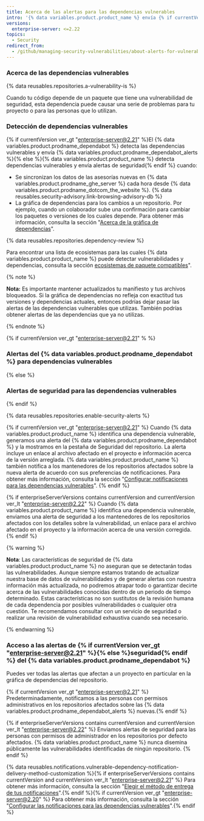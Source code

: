 ```yaml
---
title: Acerca de las alertas para las dependencias vulnerables
intro: '{% data variables.product.product_name %} envía {% if currentVersion ver_gt "enterprise-server@2.21" %}alertas de seguridad del {% data variables.product.prodname_dependabot_alerts %}{% else %}{% endif %} cuando detectamos vulnerabilidades que afectan tu repositorio.'
versions:
  enterprise-server: <=2.22
topics:
  - Security
redirect_from:
  - /github/managing-security-vulnerabilities/about-alerts-for-vulnerable-dependencies
---
```


<!--See /content/code-security/supply-chain-security/about-alerts-for-vulnerable-dependencies for the current version of this article -->

### Acerca de las dependencias vulnerables

{% data reusables.repositories.a-vulnerability-is %}

Cuando tu código depende de un paquete que tiene una vulnerabilidad de seguridad, esta dependencia puede causar una serie de problemas para tu proyecto o para las personas que lo utilizan.

### Detección de dependencias vulnerables

 {% if currentVersion ver_gt "enterprise-server@2.21" %}El {% data variables.product.prodname_dependabot %} detecta las dependencias vulnerables y envía {% data variables.product.prodname_dependabot_alerts %}{% else %}{% data variables.product.product_name %} detecta dependencias vulnerables y envía alertas de seguridad{% endif %} cuando:

- Se sincronizan los datos de las asesorías nuevas en {% data variables.product.prodname_ghe_server %} cada hora desde {% data variables.product.prodname_dotcom_the_website %}. {% data reusables.security-advisory.link-browsing-advisory-db %}
- La gráfica de dependencias para los cambios a un repositorio. Por ejemplo, cuando un colaborador sube una confirmación para cambiar los paquetes o versiones de los cuales depende. Para obtener más información, consulta la sección "[Acerca de la gráfica de dependencias](/github/visualizing-repository-data-with-graphs/about-the-dependency-graph)".

{% data reusables.repositories.dependency-review %}

Para encontrar una lista de ecosistemas para las cuales {% data variables.product.product_name %} puede detectar vulnerabilidades y dependencias, consulta la sección [ecosistemas de paquete compatibles](/github/visualizing-repository-data-with-graphs/about-the-dependency-graph#supported-package-ecosystems)".

{% note %}

**Nota:** Es importante mantener actualizados tu manifiesto y tus archivos bloqueados. Si la gráfica de dependencias no refleja con exactitud tus versiones y dependencias actuales, entonces podrías dejar pasar las alertas de las dependencias vulnerables que utilizas. También podrías obtener alertas de las dependencias que ya no utilizas.

{% endnote %}

{% if currentVersion ver_gt "enterprise-server@2.21" % %}
### Alertas del {% data variables.product.prodname_dependabot %} para dependencias vulnerables
{% else %}
### Alertas de seguridad para las dependencias vulnerables
{% endif %}

{% data reusables.repositories.enable-security-alerts %}

{% if currentVersion ver_gt "enterprise-server@2.21" %}
Cuando {% data variables.product.product_name %} identifica una dependencia vulnerable, generamos una alerta del {% data variables.product.prodname_dependabot %} y la mostramos en la pestaña de Seguridad del repositorio. La alerta incluye un enlace al archivo afectado en el proyecto e información acerca de la versión arreglada. {% data variables.product.product_name %} también notifica a los mantenedores de los repositorios afectados sobre la nueva alerta de acuerdo con sus preferencias de notificaciones. Para obtener más información, consulta la sección "[Configurar notificaciones para las dependencias vulnerables](/github/managing-security-vulnerabilities/configuring-notifications-for-vulnerable-dependencies)".
{% endif %}

{% if enterpriseServerVersions contains currentVersion and currentVersion ver_lt "enterprise-server@2.22" %}
Cuando {% data variables.product.product_name %} identifica una dependencia vulnerable, enviamos una alerta de seguridad a los mantenedores de los repositorios afectados con los detalles sobre la vulnerabilidad, un enlace para el archivo afectado en el proyecto y la información acerca de una versión corregida.
{% endif %}

{% warning %}

**Nota**: Las características de seguridad de {% data variables.product.product_name %} no aseguran que se detectarán todas las vulnerabilidades. Aunque siempre estamos tratando de actualizar nuestra base de datos de vulnerabilidades y de generar alertas con nuestra información más actualizada, no podremos atrapar todo o garantizar decirte acerca de las vulnerabilidades conocidas dentro de un periodo de tiempo determinado. Estas características no son sustitutos de la revisión humana de cada dependencia por posibles vulnerabilidades o cualquier otra cuestión. Te recomendamos consultar con un servicio de seguridad o realizar una revisión de vulnerabilidad exhaustiva cuando sea necesario.

{% endwarning %}

### Acceso a las alertas de {% if currentVersion ver_gt "enterprise-server@2.21" %}{% else %}seguridad{% endif %} del {% data variables.product.prodname_dependabot %}

Puedes ver todas las alertas que afectan a un proyecto en particular en la gráfica de dependencias del repositorio.

{% if currentVersion ver_gt "enterprise-server@2.21" %}
Predeterminadamente, notificamos a las personas con permisos administrativos en los repositorios afectados sobre las {% data variables.product.prodname_dependabot_alerts %} nuevas.{% endif %}

{% if enterpriseServerVersions contains currentVersion and currentVersion ver_lt "enterprise-server@2.22" %}
Enviamos alertas de seguridad para las personas con permisos de administrador en los repositorios por defecto afectados. {% data variables.product.product_name %} nunca disemina públicamente las vulnerabilidades identificadas de ningún repositorio.
{% endif %}

{% data reusables.notifications.vulnerable-dependency-notification-delivery-method-customization %}{% if enterpriseServerVersions contains currentVersion and currentVersion ver_lt "enterprise-server@2.21" %} Para obtener más información, consulta la sección "[Elegir el método de entrega de tus notificaciones](/github/receiving-notifications-about-activity-on-github/choosing-the-delivery-method-for-your-notifications)".{% endif %}{% if currentVersion ver_gt "enterprise-server@2.20" %} Para obtener más información, consulta la sección "[Configurar las notificaciones para las dependencias vulnerables](/github/managing-security-vulnerabilities/configuring-notifications-for-vulnerable-dependencies)".{% endif %}
